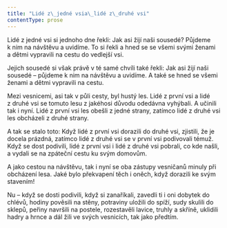 ```yaml
---
title: "Lidé z\_jedné vsia\_lidé z\_druhé vsi"
contentType: prose
---
```


Lidé z jedné vsi si jednoho dne řekli: Jak asi žijí naši sousedé? Půjdeme k nim na návštěvu a uvidíme. To si řekli a hned se se všemi svými ženami a dětmi vypravili na cestu do vedlejší vsi.

  

Jejich sousedé si však právě v té samé chvíli také řekli: Jak asi žijí naši sousedé – půjdeme k nim na návštěvu a uvidíme. A také se hned se všemi ženami a dětmi vypravili na cestu.

  

Mezi vesnicemi, asi tak v půli cesty, byl hustý les. Lidé z první vsi a lidé z druhé vsi se tomuto lesu z jakéhosi důvodu odedávna vyhýbali. A učinili tak i nyní. Lidé z první vsi les obešli z jedné strany, zatímco lidé z druhé vsi les obcházeli z druhé strany.

  

A tak se stalo toto: Když lidé z první vsi dorazili do druhé vsi, zjistili, že je docela prázdná, zatímco lidé z druhé vsi se v první vsi podivovali témuž. Když se dost podivili, lidé z první vsi i lidé z druhé vsi pobrali, co kde našli, a vydali se na zpáteční cestu ku svým domovům.

  

A jako cestou na návštěvu, tak i nyní se oba zástupy vesničanů minuly při obcházení lesa. Jaké bylo překvapení těch i oněch, když dorazili ke svým stavením!

  

Nu – když se dosti podivili, když si zanaříkali, zavedli ti i oni dobytek do chlévů, hodiny pověsili na stěny, potraviny uložili do spíží, sudy skulili do sklepů, peřiny navršili na postele, rozestavěli lavice, truhly a skříně, uklidili hadry a hrnce a dál žili ve svých vesnicích, tak jako předtím.
